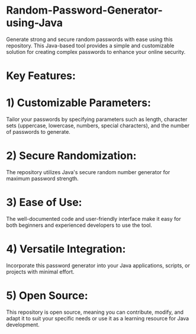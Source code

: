 # Random-Password-Generator-using-Java
Generate strong and secure random passwords with ease using this repository. This Java-based tool provides a simple and customizable solution for creating complex passwords to enhance your online security.
# Key Features:
# 1) Customizable Parameters:
Tailor your passwords by specifying parameters such as length, character sets (uppercase, lowercase, numbers, special characters), and the number of passwords to generate.
# 2) Secure Randomization:
The repository utilizes Java's secure random number generator for maximum password strength.
# 3) Ease of Use:
The well-documented code and user-friendly interface make it easy for both beginners and experienced developers to use the tool.
# 4) Versatile Integration:
Incorporate this password generator into your Java applications, scripts, or projects with minimal effort.
# 5) Open Source:
This repository is open source, meaning you can contribute, modify, and adapt it to suit your specific needs or use it as a learning resource for Java development.

